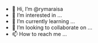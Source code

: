 - 👋 Hi, I’m @rymaraisa
- 👀 I’m interested in ...
- 🌱 I’m currently learning ...
- 💞️ I’m looking to collaborate on ...
- 📫 How to reach me ...

<!---
rymaraisa/rymaraisa is a ✨ special ✨ repository because its `README.md` (this file) appears on your GitHub profile.
You can click the Preview link to take a look at your changes.
--->
